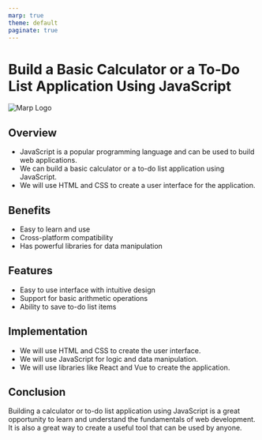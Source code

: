 ```yaml
---
marp: true
theme: default
paginate: true
---
```

# Build a Basic Calculator or a To-Do List Application Using JavaScript

![Marp Logo](https://raw.githubusercontent.com/marp-team/marp/master/images/marp.png)

## Overview

- JavaScript is a popular programming language and can be used to build web applications.
- We can build a basic calculator or a to-do list application using JavaScript.
- We will use HTML and CSS to create a user interface for the application.

## Benefits

- Easy to learn and use
- Cross-platform compatibility
- Has powerful libraries for data manipulation

## Features

- Easy to use interface with intuitive design
- Support for basic arithmetic operations
- Ability to save to-do list items

## Implementation

- We will use HTML and CSS to create the user interface.
- We will use JavaScript for logic and data manipulation.
- We will use libraries like React and Vue to create the application.

## Conclusion

Building a calculator or to-do list application using JavaScript is a great opportunity to learn and understand the fundamentals of web development. It is also a great way to create a useful tool that can be used by anyone.
  
